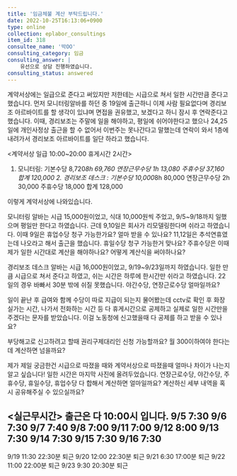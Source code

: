 ```yaml
---
title: '임금체불 계산 부탁드립니다.'
date: 2022-10-25T16:13:06+0900
type: online
collection: eplabor_consultings
item_id: 318
consultee_name: '박OO'
consulting_category: 임금
consulting_answer: |
    유선으로 상담 진행하였습니다.
consulting_status: answered
---
```


계약서상에는 일급으로 준다고 써있지만 저한테는 시급으로 쳐서 일한 시간만큼 준다고 했습니다.
먼저 모니터링알바를 하던 중 19일에 출근하니 이제 사람 필요없다며 경리보조 아르바이트를 할 생각이 있냐며 면접을 권유했고, 보겠다고 하니 잠시 후 연락준다고 했습니다. 
이때, 경리보조는 주말에 일을 해야하고, 평일에 쉬어야한다고 했으나 24,25일에 개인사정상 출근을 할 수 없어서 이번주는 못나간다고 말했는데 연락이 와서 1층에 내려가서 경리보조 아르바이트를 일단 하라고 했습니다.

&lt;계약서상 일급 10:00~20:00 휴게시간 2시간&gt;

1. 모니터링: 기본수당 8,720*8h 69,760  연장근무수당 1h 13,080  주휴수당 37,160  합계 120,000            2. 경리보조 데스크 : 기본수당 10,000*8h 80,000 연장근무수당 2h 30,000 주휴수당 18,000 합계 128,000 

이렇게 계약서상에 나와있습니다. 

모니터링 알바는 시급 15,000원이었고, 식대 10,000원씩 주었고, 9/5~9/18까지 일했으며 평일만 한다고 하였습니다.
근데 9,10일은 회사가 리모델링한다며 쉬라고 하였습니다. 이때 9일은 휴업수당 청구 가능한가요? 얼마 받을 수 있나요?
11,12일은 추석연휴였는데 나오라고 해서 출근을 했습니다. 휴일수당 청구 가능한거 맞나요?
주휴수당은 이때 제가 일한 시간대로 계산을 해야하나요? 어떻게 계산식을 써야하나요?

경리보조 데스크 알바는 시급 16,000원이었고, 9/19~9/23일까지 하였습니다.
일한 만큼 시급으로 쳐서 준다고 하였고, 쉬는 시간은 하루에 한시간만 쉬라고 하였습니다. 22일의 경우 바빠서 30분 밖에 쉬질 못했습니다.
야간수당, 연장근로수당 얼마일까요?

일이 끝난 후 급여와 함께 수당이 따로 지급이 되는지 물어봤는데 cctv로 확인 후 화장실가는 시간, 나가서 전화하는 시간 등 다 휴게시간으로 공제하고 실제로 일한 시간만을 주겠다는 문자를 받았습니다. 
이걸 노동청에 신고했을때 다 공제를 하고 받을 수 있나요?

부당해고로 신고하려고 할때 권리구제대리인 신청 가능할까요? 월 300이하여야 한다는데 계산하면 넘을까요?

제가 제일 궁금한건 시급으로 따졌을 때와 계약서상으로 따졌을때 얼마나 차이가 나는지 알고 싶습니다!
일한 시간은 마지막 사진에 올려두었습니다. 연장근로수당, 야간수당, 주휴수당, 휴일수당, 휴업수당 다 합해서 계산하면 얼마일까요?
계산하신 세부 내역을 혹시 공유해주실 수 있으실까요?

&lt;실근무시간&gt; 출근은 다 10:00시 입니다.
9/5  7:30
9/6  7:30
9/7  7:40
9/8  7:00
9/11  7:00
9/12  8:00
9/13  7:30
9/14  7:30
9/15  7:30
9/16  7:30
-------------------------------------------------------------------
9/19  11:30    22:30분 퇴근
9/20  12:00    22:30분 퇴근
9/21  6:30     17:00분 퇴근
9/22  11:00    22:00분 퇴근
9/23  9:30      20:30분 퇴근 
